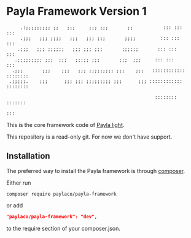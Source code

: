 Payla Framework Version 1
===========================
```
     .:;;;;;;;;; ;;   ;;;     ;;; ;;;       ;;           ::: :::       :::
     .;;;   ;;; ;;;;   ;;;   ;;; ;;;       ;;;;         ::: :::       :::
    .;;;   ;;; ;;;;;;   ;;; ;;; ;;;       ;;;;;;       ::: :::       :::
   .;;;;;;;;; ;;;  ;;;   ;;;;; ;;;       ;;;  ;;;     ::: :::       :::
  .;;;       ;;;    ;;;   ;;; ;;;;;;;;; ;;;    ;;;   ::::::::::::  ::::::::
 .;;;;;.    ;;;      ;;; ;;; ;;;;;;;;; ;;;      ;;; ::::::::::::  ::::::::
                                                                           
                                                      ::::::::   :::::::
                                                                    :::
```

This is the core framework code of [Payla light](https://github.com/paylaco/payla-framework#readme).

This repository is a read-only git.
For now we don't have support.

Installation
------------

The preferred way to install the Payla framework is through [composer](http://getcomposer.org/download/).

Either run

```
composer require paylaco/payla-framework
```

or add

```json
"paylaco/payla-framework": "dev",
```

to the require section of your composer.json.
